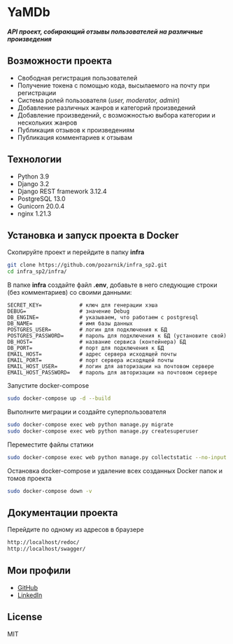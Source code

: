 # YaMDb

***API проект, собирающий отзывы пользователей на различные произведения***

## Возможности проекта

- Свободная регистрация пользователей
- Получение токена с помощью кода, высылаемого на почту при регистрации
- Система ролей пользователя (*user, moderator, admin*)
- Добавление различных жанров и категорий произведений
- Добавление произведений, с возможностью выбора категории и нескольких жанров
- Публикация отзывов к произведениям
- Публикация комментариев к отзывам

## Технологии

- Python 3.9
- Django 3.2
- Django REST framework 3.12.4
- PostgreSQL 13.0
- Gunicorn 20.0.4
- nginx 1.21.3

## Установка и запуск проекта в Docker

Скопируйте проект и перейдите в папку __infra__

```sh
git clone https://github.com/pozarnik/infra_sp2.git
cd infra_sp2/infra/
```

В папке __infra__ создайте файл __.env__, добавьте в него следующие строки (без комментариев) со своими данными:

```
SECRET_KEY=            # ключ для генерации хэша
DEBUG=                 # значение Debug
DB_ENGINE=             # указываем, что работаем с postgresql
DB_NAME=               # имя базы данных
POSTGRES_USER=         # логин для подключения к БД
POSTGRES_PASSWORD=     # пароль для подключения к БД (установите свой)
DB_HOST=               # название сервиса (контейнера) БД
DB_PORT=               # порт для подключения к БД 
EMAIL_HOST=            # адрес сервера исходящей почты
EMAIL_PORT=            # порт сервера исходящей почты
EMAIL_HOST_USER=       # логин для авторизации на почтовом сервере
EMAIL_HOST_PASSWORD=   # пароль для авторизации на почтовом сервере
```

Запустите docker-compose

```sh
sudo docker-compose up -d --build
```

Выполните миграции и создайте суперпользователя

```sh
sudo docker-compose exec web python manage.py migrate
sudo docker-compose exec web python manage.py createsuperuser
```

Переместите файлы статики

```sh
sudo docker-compose exec web python manage.py collectstatic --no-input
```

Остановка docker-compose и удаление всех созданных Docker папок и томов проекта

```sh
sudo docker-compose down -v
```

## Документации проекта

Перейдите по одному из адресов в браузере

```sh
http://localhost/redoc/
http://localhost/swagger/
```

## Мои профили

- [GitHub](https://github.com/pozarnik/)
- [LinkedIn](https://linkedin.com/in/pozarnik/)

## License

MIT


